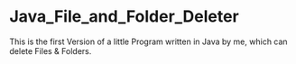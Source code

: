 # Java_File_and_Folder_Deleter
This is the first Version of a little Program written in Java by me, which can delete Files &amp; Folders.
